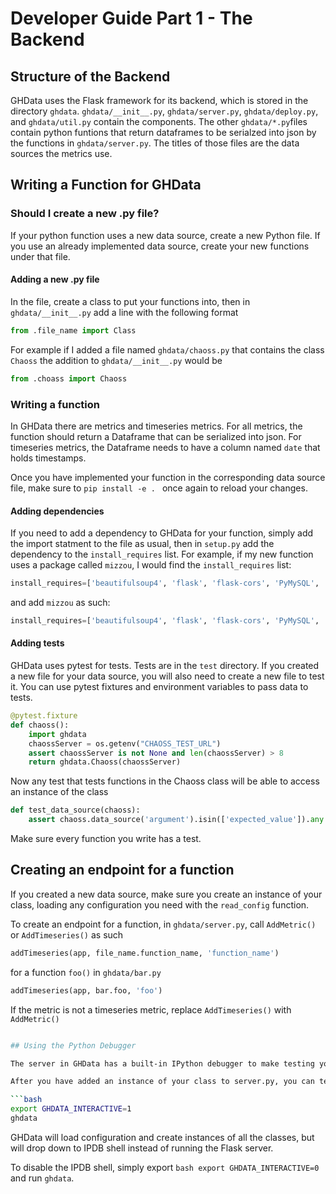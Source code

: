 # Developer Guide Part 1 - The Backend

## Structure of the Backend

GHData uses the Flask framework for its backend, which is stored in the directory `ghdata`. `ghdata/__init__.py`, `ghdata/server.py`, `ghdata/deploy.py`, and `ghdata/util.py` contain the components. The other `ghdata/*.py`files contain python funtions that return dataframes to be serialzed into json by the functions in `ghdata/server.py`. The titles of those files are the data sources the metrics use.

## Writing a Function for GHData

### Should I create a new .py file?

If your python function uses a new data source, create a new Python file. If you use an already implemented data source, create your new functions under that file.

#### Adding a new .py file

In the file, create a class to put your functions into, then in `ghdata/__init__.py` add a line with the following format

```python
from .file_name import Class
```
For example if I added a file named `ghdata/chaoss.py` that contains the class `Chaoss` the addition to `ghdata/__init__.py` would be

```python
from .choass import Chaoss
```

### Writing a function

In GHData there are metrics and timeseries metrics. For all metrics, the function should return a Dataframe that can be serialized into json. For timeseries metrics, the Dataframe needs to have a column named `date` that holds timestamps.

Once you have implemented your function in the corresponding data source file, make sure to `pip install -e . ` once again to reload your changes.

#### Adding dependencies

If you need to add a dependency to GHData for your function, simply add the import statment to the file as usual, then in `setup.py` add the dependency to the `install_requires` list. For example, if my new function uses a package called `mizzou`, I would find the `install_requires` list:

```python
install_requires=['beautifulsoup4', 'flask', 'flask-cors', 'PyMySQL', 'requests', 'python-dateutil', 'sqlalchemy', 'pandas', 'pytest', 'PyGithub', 'pyevent', 'gunicorn'],
```

and add `mizzou` as such:

```python
install_requires=['beautifulsoup4', 'flask', 'flask-cors', 'PyMySQL', 'requests', 'python-dateutil', 'sqlalchemy', 'pandas', 'pytest', 'PyGithub', 'pyevent', 'gunicorn', 'mizzou'],
```

#### Adding tests

GHData uses pytest for tests. Tests are in the `test` directory. If you created a new file for your data source, you will also need to create a new file to test it. You can use pytest fixtures and environment variables to pass data to tests.

```python
@pytest.fixture
def chaoss():
    import ghdata
    chaossServer = os.getenv("CHAOSS_TEST_URL")
    assert chaossServer is not None and len(chaossServer) > 8
    return ghdata.Chaoss(chaossServer)
```

Now any test that tests functions in the Chaoss class will be able to access an instance of the class

```python
def test_data_source(chaoss):
    assert chaoss.data_source('argument').isin(['expected_value']).any
```

Make sure every function you write has a test.

## Creating an endpoint for a function

If you created a new data source, make sure you create an instance of your class, loading any configuration you need with the `read_config` function.

To create an endpoint for a function, in `ghdata/server.py`, call  `AddMetric()` or `AddTimeseries()`  as such

```python
addTimeseries(app, file_name.function_name, 'function_name')
```
for a function `foo()` in `ghdata/bar.py`

```python
addTimeseries(app, bar.foo, 'foo')
```
If the metric is not a timeseries metric, replace `AddTimeseries()` with `AddMetric()`

```bash

## Using the Python Debugger

The server in GHData has a built-in IPython debugger to make testing your functions easier during development.

After you have added an instance of your class to server.py, you can test it by running:

```bash
export GHDATA_INTERACTIVE=1
ghdata
````

GHData will load configuration and create instances of all the classes, but will drop down to IPDB shell instead of running the Flask server.

To disable the IPDB shell, simply export ```bash export GHDATA_INTERACTIVE=0``` and run `ghdata`.